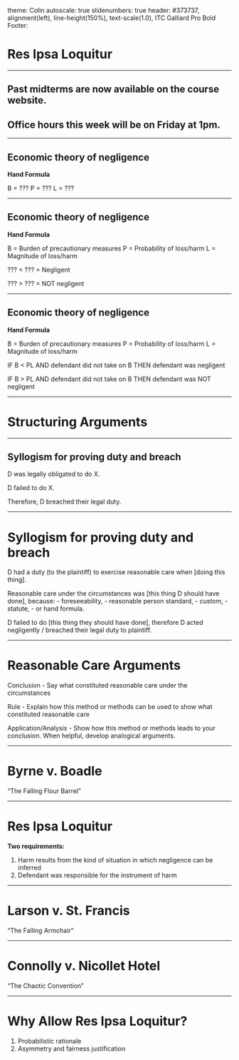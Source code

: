 theme: Colin
autoscale: true
slidenumbers: true
header: #373737, alignment(left), line-height(150%), text-scale(1.0), ITC Galliard Pro Bold
Footer:

# Res Ipsa Loquitur

---

## Past midterms are now available on the course website.

## Office hours this week will be on Friday at 1pm.

---

## Economic theory of negligence

**Hand Formula**

B = ???
P = ???
L = ???



---

## Economic theory of negligence

**Hand Formula**

B = Burden of precautionary measures
P = Probability of loss/harm
L = Magnitude of loss/harm



??? < ??? = Negligent

??? > ??? = NOT negligent

---

## Economic theory of negligence

**Hand Formula**

B = Burden of precautionary measures
P = Probability of loss/harm
L = Magnitude of loss/harm

IF B < PL 
AND defendant did not take on B
THEN defendant was negligent

IF B > PL
AND defendant did not take on B
THEN defendant was NOT negligent

---

# Structuring Arguments

---

## Syllogism for proving duty and breach

D was legally obligated to do X.

D failed to do X.

Therefore, D breached their legal duty.

---

# Syllogism for proving duty and breach

D had a duty (to the plaintiff) to exercise reasonable care when [doing this thing].

Reasonable care under the circumstances was [this thing D should have done], because:
\- foreseeability,
\- reasonable person standard,
\- custom,
\- statute,
\- or hand formula.

D failed to do [this thing they should have done], therefore D acted negligently / breached their legal duty to plaintiff.



---



# Reasonable Care Arguments

Conclusion - Say what constituted reasonable care under the circumstances

Rule - Explain how this method or methods can be used to show what constituted reasonable care

Application/Analysis - Show how this method or methods leads to your conclusion. When helpful, develop analogical arguments.



---

# Byrne v. Boadle

“The Falling Flour Barrel”

---

# Res Ipsa Loquitur

**Two requirements:**

1. Harm results from the kind of situation in which negligence can be inferred
2. Defendant was responsible for the instrument of harm

---



# Larson v. St. Francis

“The Falling Armchair”



---

# Connolly v. Nicollet Hotel

“The Chaotic Convention”

---

# Why Allow Res Ipsa Loquitur?

1. Probabilistic rationale
2. Asymmetry and fairness justification

